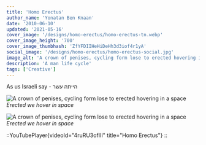 ```yaml
---
title: 'Homo Erectus'
author_name: 'Yonatan Ben Knaan'
date: '2010-06-10'
updated: '2021-05-16'
cover_image: '/designs/homo-erectus/homo-erectus-tn.webp'
cover_image_height: '700'
cover_image_thumbhash: 'ZfYFDIIHeHiDeHh3d3iof4r1yA'
social_image: '/designs/homo-erectus/homo-erectus-social.jpg'
image_alt: 'A crown of penises, cycling form lose to erected hovering in a space'
description: 'A man life cycle'
tags: ['Creative']
---
```

As us Israeli say - הייתה עשר

![A crown of penises, cycling form lose to erected hovering in a space](/designs/homo-erectus/homo-erectus.webp)
*Erected we hover in space*

![A crown of penises, cycling form lose to erected hovering in a space](/designs/homo-erectus/homo-erectus-clip.webp)
*Erected we hover in space*


::YouTubePlayer{videoId="4ruRU3ofIII" title="Homo Erectus"}
::